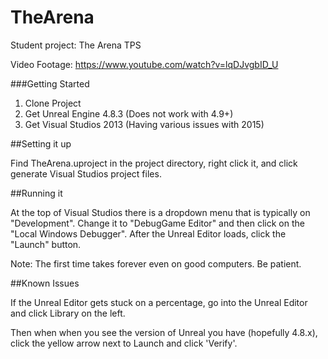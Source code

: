 # TheArena
Student project: The Arena TPS

Video Footage: https://www.youtube.com/watch?v=lqDJvgbID_U

###Getting Started
1. Clone Project
2. Get Unreal Engine 4.8.3 (Does not work with 4.9+)
3. Get Visual Studios 2013 (Having various issues with 2015)

##Setting it up

Find TheArena.uproject in the project directory, right click it, and click generate Visual Studios project files. 

##Running it

At the top of Visual Studios there is a dropdown menu that is typically on "Development". Change it to "DebugGame Editor" and then click on the "Local Windows Debugger". After the Unreal Editor loads, click the "Launch" button. 

Note: The first time takes forever even on good computers. Be patient. 

##Known Issues

If the Unreal Editor gets stuck on a percentage, go into the Unreal Editor and click Library on the left.

Then when when you see the version of Unreal you have (hopefully 4.8.x), click the yellow arrow next to Launch and click 'Verify'.
